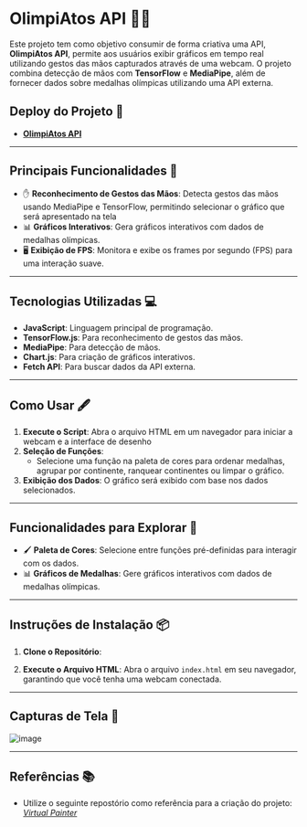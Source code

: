 # OlimpiAtos API 🎨🥇

Este projeto tem como objetivo consumir de forma criativa uma API, **OlimpiAtos API**, permite aos usuários exibir gráficos em tempo real utilizando gestos das mãos capturados através de uma webcam. O projeto combina detecção de mãos com **TensorFlow** e **MediaPipe**, além de fornecer dados sobre medalhas olímpicas utilizando uma API externa.

## Deploy do Projeto 🚀
- **[OlimpiAtos API](https://lksferreira.github.io/olimpiatos-api)**

---

## Principais Funcionalidades 🌟
- ✋ **Reconhecimento de Gestos das Mãos**: Detecta gestos das mãos usando MediaPipe e TensorFlow, permitindo selecionar o gráfico que será apresentado na tela
- 📊 **Gráficos Interativos**: Gera gráficos interativos com dados de medalhas olímpicas.
- 🖥️ **Exibição de FPS**: Monitora e exibe os frames por segundo (FPS) para uma interação suave.

---

## Tecnologias Utilizadas 💻
- **JavaScript**: Linguagem principal de programação.
- **TensorFlow.js**: Para reconhecimento de gestos das mãos.
- **MediaPipe**: Para detecção de mãos.
- **Chart.js**: Para criação de gráficos interativos.
- **Fetch API**: Para buscar dados da API externa.

---

## Como Usar 🖋️
1. **Execute o Script**: Abra o arquivo HTML em um navegador para iniciar a webcam e a interface de desenho
2. **Seleção de Funções**:
   - Selecione uma função na paleta de cores para ordenar medalhas, agrupar por continente, ranquear continentes ou limpar o gráfico.
3. **Exibição dos Dados**: O gráfico será exibido com base nos dados selecionados.

---

## Funcionalidades para Explorar 🚀
- 🖌️ **Paleta de Cores**: Selecione entre funções pré-definidas para interagir com os dados.
- 📊 **Gráficos de Medalhas**: Gere gráficos interativos com dados de medalhas olímpicas.

---

## Instruções de Instalação 📦

1. **Clone o Repositório**: 

2. **Execute o Arquivo HTML**:
    Abra o arquivo `index.html` em seu navegador, garantindo que você tenha uma webcam conectada.

---

## Capturas de Tela 📸

![image](https://github.com/LKSFerreira/olimpiatos-api/blob/main/exemplificacao_olimpatos-api.gif)

---

## Referências 📚
- Utilize o seguinte repostório como referência para a criação do projeto: *[Virtual Painter](https://github.com/Shubham7-1/Virtual-Painter)*